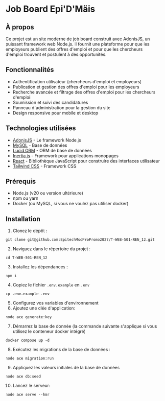 ﻿
# Job Board Epi'D'Mäis

## À propos

Ce projet est un site moderne de job board construit avec AdonisJS, un puissant framework web Node.js. Il fournit une plateforme pour que les employeurs publient des offres d'emploi et pour que les chercheurs d'emploi trouvent et postulent à des opportunités.

## Fonctionnalités

- Authentification utilisateur (chercheurs d'emploi et employeurs)
- Publication et gestion des offres d'emploi pour les employeurs
- Recherche avancée et filtrage des offres d'emploi pour les chercheurs d'emploi
- Soumission et suivi des candidatures
- Panneau d'administration pour la gestion du site
- Design responsive pour mobile et desktop

## Technologies utilisées

- [AdonisJS](https://adonisjs.com/) - Le framework Node.js
- [MySQL](https://www.mysql.com/) - Base de données
- [Lucid ORM](https://docs.adonisjs.com/guides/database/introduction) - ORM de base de données
- [Inertia.js](https://inertiajs.com/) - Framework pour applications monopages 
- [React](https://reactjs.org/) - Bibliothèque JavaScript pour construire des interfaces utilisateur
- [Tailwind CSS](https://tailwindcss.com/) - Framework CSS

## Prérequis

- Node.js (v20 ou version ultérieure)
- npm ou yarn
- Docker (ou MySQL, si vous ne voulez pas utiliser docker)

## Installation

1. Clonez le dépôt :
```text
git clone git@github.com:EpitechMscProPromo2027/T-WEB-501-REN_12.git
```
2. Naviguez dans le répertoire du projet :
```
cd T-WEB-501-REN_12
```
3. Installez les dépendances :
```
npm i
```
4. Copiez le fichier `.env.example` en `.env`
```
cp .env.example .env
```
5. Configurez vos variables d'environnement
6. Ajoutez une clée d'application:
```
node ace generate:key
```
7. Démarrez la base de donnée (la commande suivante s'applique si vous utilisez le conteneur docker intégré)
```
docker compose up -d
```
8. Exécutez les migrations de la base de données :
```
node ace migration:run
```
9.  Appliquez les valeurs initiales de la base de données
```
node ace db:seed
```
10. Lancez le serveur:
```
node ace serve --hmr
```
